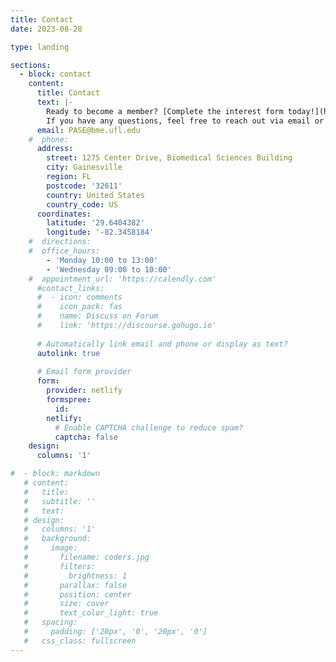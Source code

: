 ```yaml
---
title: Contact
date: 2023-08-28

type: landing

sections:
  - block: contact
    content:
      title: Contact
      text: |-
        Ready to become a member? [Complete the interest form today!](https://ufl.qualtrics.com/jfe/form/SV_ewFhF3vrD2qodxQ)
        If you have any questions, feel free to reach out via email or speak to one of our members.
      email: PASE@bme.ufl.edu
    #  phone: 
      address:
        street: 1275 Center Drive, Biomedical Sciences Building
        city: Gainesville
        region: FL
        postcode: '32611'
        country: United States
        country_code: US
      coordinates:
        latitude: '29.6404382'
        longitude: '-82.3458184'
    #  directions: 
    #  office_hours:
        - 'Monday 10:00 to 13:00'
        - 'Wednesday 09:00 to 10:00'
    #  appointment_url: 'https://calendly.com'
      #contact_links:
      #  - icon: comments
      #    icon_pack: fas
      #    name: Discuss on Forum
      #    link: 'https://discourse.gohugo.io'
    
      # Automatically link email and phone or display as text?
      autolink: true
    
      # Email form provider
      form:
        provider: netlify
        formspree:
          id:
        netlify:
          # Enable CAPTCHA challenge to reduce spam?
          captcha: false
    design:
      columns: '1'

#  - block: markdown
   # content:
   #   title:
   #   subtitle: ''
   #   text:
   # design:
   #   columns: '1'
   #   background:
   #     image: 
   #       filename: coders.jpg
   #       filters:
   #         brightness: 1
   #       parallax: false
   #       position: center
   #       size: cover
   #       text_color_light: true
   #   spacing:
   #     padding: ['20px', '0', '20px', '0']
   #   css_class: fullscreen
---
```

